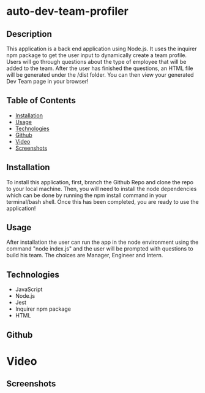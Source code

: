 # auto-dev-team-profiler

## Description
This application is a back end application using Node.js. It uses the inquirer npm package to get the user input to dynamically create a team profile. Users will go through questions about the type of employee that will be added to the team.  After the user has finished the questions, an HTML file will be generated under the /dist folder. You can then view your generated Dev Team page in your browser!

## Table of Contents

- [Installation](#installation)
- [Usage](#usage)
- [Technologies](#technologies)
- [Github](#github)
- [Video](#video)
- [Screenshots](#screenshots)


## Installation
To install this application, first, branch the Github Repo and clone the repo to your local machine. Then, you will need to install the node dependencies which can be done by running the npm install command in your terminal/bash shell. Once this has been completed, you are ready to use the application!

## Usage
After installation the user can run the app in the node environment using the command "node index.js" and the user will be prompted with questions to build his team. The choices are Manager, Engineer and Intern.

## Technologies
* JavaScript
* Node.js
* Jest
* Inquirer npm package
* HTML

## Github

# Video

## Screenshots
